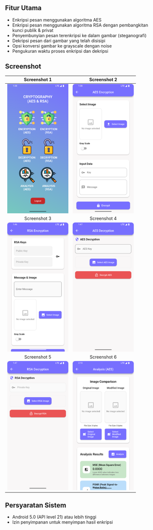 ## Fitur Utama

- Enkripsi pesan menggunakan algoritma AES
- Enkripsi pesan menggunakan algoritma RSA dengan pembangkitan kunci publik & privat
- Penyembunyian pesan terenkripsi ke dalam gambar (steganografi)
- Dekripsi pesan dari gambar yang telah disisipi
- Opsi konversi gambar ke grayscale dengan noise
- Pengukuran waktu proses enkripsi dan dekripsi

## Screenshot

|          Screenshot 1          |          Screenshot 2          |
| :----------------------------: | :----------------------------: |
| <img src="1.png" width="200"/> | <img src="2.png" width="200"/> |
|          Screenshot 3          |          Screenshot 4          |
| <img src="3.png" width="200"/> | <img src="4.png" width="200"/> |
|          Screenshot 5          |          Screenshot 6          |
| <img src="5.png" width="200"/> | <img src="6.png" width="200"/> |

## Persyaratan Sistem

- Android 5.0 (API level 21) atau lebih tinggi
- Izin penyimpanan untuk menyimpan hasil enkripsi
